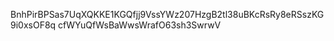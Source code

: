 BnhPirBPSas7UqXQKKE1KGQfjj9VssYWz207HzgB2tl38uBKcRsRy8eRSszKG9i0xsOF8q
cfWYuQfWsBaWwsWrafO63sh3SwrwV